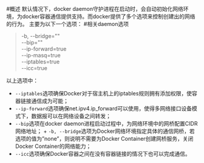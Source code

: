 #概述
  默认情况下，docker daemon守护进程在启动时，会自动初始化网络环境，为docker容器通信提供支持。而docker提供了多个选项来控制创建出的网络的行为。
  主要为以下一个选项：
#相关daemon选项
  >-b, --bridge=""  
  --bip=""  
  --ip-forward=true  
  --ip-masq=true  
  --iptables=true  
  --icc=true  
  
  以上选项中：
  + `--iptables`选项确保Docker对于宿主机上的iptables规则拥有添加权限，使容器链接通信成为可能；  
  + `--ip-forward`选项确保net.ipv4.ip_forward可以使用，使得多网络接口设备模式下，数据报可以在网络设备之间转发；  
  + `--bip`选项在docker daemon进程启动过程中，为网络环境中的网桥配置CIDR网络地址；   + `-b, --bridge`选项为Docker网络环境指定具体的通信网桥，若选项的值为”none”，则说明不需要为Docker Container创建网桥服务，关闭Docker Container的网络能力；  
  + `--icc`选项确保Docker容器之间在没有容器链接的情况下也可以完成通信。  
